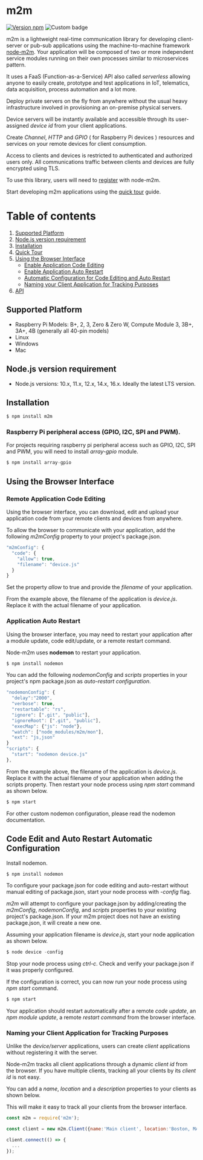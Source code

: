 # m2m

[![Version npm](https://img.shields.io/npm/v/m2m.svg?logo=npm)](https://www.npmjs.com/package/m2m)
![Custom badge](https://img.shields.io/endpoint?url=https%3A%2F%2Fwww.node-m2m.com%2Fm2m%2Fbuild-badge%2F2021)

m2m is a lightweight real-time communication library for developing client-server or pub-sub applications using the machine-to-machine framework [node-m2m](https://www.node-m2m.com). Your application will be composed of two or more independent service modules running on their own processes similar to microservices pattern. 

It uses a FaaS (Function-as-a-Service) API also called *serverless* allowing anyone to easily create, prototype and test applications in IoT, telematics, data acquisition, process automation and a lot more.

Deploy private servers on the fly from anywhere without the usual heavy infrastructure involved in provisioning an on-premise physical servers. 

Device servers will be instantly available and accessible through its user-assigned *device id* from your client applications.

Create *Channel*, *HTTP* and *GPIO* ( for Raspberry Pi devices ) resources and services on your remote devices for client consumption.

Access to clients and devices is restricted to authenticated and authorized users only. All communications traffic between clients and devices are fully encrypted using TLS.

To use this library, users will need to <a href="https://www.node-m2m.com/m2m/account/create" target="_blank">register</a> with node-m2m.

Start developing m2m applications using the [quick tour](https://github.com/Node-M2M/M2M-Quicktour) guide.

[](https://raw.githubusercontent.com/EdoLabs/src/master/m2mSystem2.svg?sanitize=true)

# Table of contents
1. [Supported Platform](#supported-platform)
2. [Node.js version requirement](#nodejs-version-requirement)
3. [Installation](#installation)
4. [Quick Tour](https://github.com/Node-M2M/M2M-Quicktour)
   <!--1. [Capturing and Watching Data](#capturing-and-watching-data)
   2. [Raspberry Pi Remote Control](#raspberry-pi-remote-control)
   3. [Capturing Data from Remote C/C++ Application through IPC (inter-process communication)](https://github.com/EdAlegrid/m2m-ipc-application-demo)
   4. [m2m integration with http web application](https://github.com/EdAlegrid/m2m-web-application-demo)
   5. [m2m integration with websocket  application](https://github.com/EdAlegrid/m2m-websocket-application-demo)-->
6. [Using the Browser Interface](#using-the-browser-interface)
   * [Enable Application Code Editing](#remote-application-code-editing)
   * [Enable Application Auto Restart](#application-auto-restart)
   * [Automatic Configuration for Code Editing and Auto Restart](#code-edit-and-auto-restart-automatic-configuration)
   * [Naming your Client Application for Tracking Purposes](#naming-your-client-application-for-tracking-purposes)
7. [API](https://github.com/EdAlegrid/m2m-api)
## Supported Platform

* Raspberry Pi Models: B+, 2, 3, Zero & Zero W, Compute Module 3, 3B+, 3A+, 4B (generally all 40-pin models)
* Linux
* Windows
* Mac

## Node.js version requirement

* Node.js versions: 10.x, 11.x, 12.x, 14.x, 16.x. Ideally the latest LTS version.

## Installation
```js
$ npm install m2m
```
###  Raspberry Pi peripheral access (GPIO, I2C, SPI and PWM). <a name="rpi-peripheral-access"></a>
For projects requiring raspberry pi peripheral access such as GPIO, I2C, SPI and PWM, you will need to install *array-gpio* module.
```js
$ npm install array-gpio
```

## Using the Browser Interface

### Remote Application Code Editing

Using the browser interface, you can download, edit and upload your application code from your remote clients and devices from anywhere.

To allow the browser to communicate with your application, add the following *m2mConfig* property to your project's package.json.

```js
"m2mConfig": {
  "code": {
    "allow": true,
    "filename": "device.js"
  }
}
```
Set the property *allow* to true and provide the *filename* of your application.

From the example above, the filename of the application is *device.js*. Replace it with the actual filename of your application.


### Application Auto Restart
Using the browser interface, you may need to restart your application after a module update, code edit/update, or a remote restart command.

Node-m2m uses **nodemon** to restart your application.
```js
$ npm install nodemon
```

You can add the following *nodemonConfig* and *scripts* properties in your project's npm package.json as *auto-restart configuration*.
```js
"nodemonConfig": {
  "delay":"2000",
  "verbose": true,
  "restartable": "rs",
  "ignore": [".git", "public"],
  "ignoreRoot": [".git", "public"],
  "execMap": {"js": "node"},
  "watch": ["node_modules/m2m/mon"],
  "ext": "js,json"
}
"scripts": {
  "start": "nodemon device.js"
},
```
From the example above, the filename of the application is *device.js*. Replace it with the actual filename of your application when adding the scripts property. Then restart your node process using *npm start* command as shown below.
```js
$ npm start
```
For other custom nodemon configuration, please read the nodemon documentation.

## Code Edit and Auto Restart Automatic Configuration
Install nodemon.
```js
$ npm install nodemon
```
To configure your package.json for code editing and auto-restart without manual editing of package.json, start your node process with *-config* flag.

*m2m* will attempt to configure your package.json by adding/creating the *m2mConfig*, *nodemonConfig*, and *scripts* properties to your existing project's package.json. If your m2m project does not have an existing package.json, it will create a new one.  

Assuming your application filename is *device.js*, start your node application as shown below.
```js
$ node device -config
```

Stop your node process using *ctrl-c*. Check and verify your package.json if it was properly configured.

If the configuration is correct, you can now run your node process using *npm start* command.
```js
$ npm start
```
Your application should restart automatically after a remote *code update*, an *npm module update*, a remote *restart command* from the browser interface.

### Naming your Client Application for Tracking Purposes

Unlike the *device/server* applications, users can create *client* applications without registering it with the server.

Node-m2m tracks all client applications through a dynamic *client id* from the browser.
If you have multiple clients, tracking all your clients by its *client id* is not easy.

You can add a *name*, *location* and a *description* properties to your clients as shown below.

This will make it easy to track all your clients from the browser interface.
```js
const m2m = require('m2m');

const client = new m2m.Client({name:'Main client', location:'Boston, MA', description:'Test client app'});

client.connect(() => {
  ...
});
```
